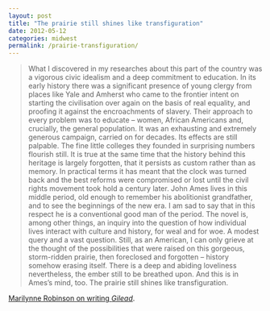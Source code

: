 ```yaml
---
layout: post 
title: "The prairie still shines like transfiguration"
date: 2012-05-12
categories: midwest
permalink: /prairie-transfiguration/
---
```


> What I discovered in my researches about this part of the country was a vigorous civic idealism and a deep commitment to education. In its early history there was a significant presence of young clergy from places like Yale and Amherst who came to the frontier intent on starting the civilisation over again on the basis of real equality, and proofing it against the encroachments of slavery. Their approach to every problem was to educate – women, African Americans and, crucially, the general population. It was an exhausting and extremely generous campaign, carried on for decades. Its effects are still palpable. The fine little colleges they founded in surprising numbers flourish still. It is true at the same time that the history behind this heritage is largely forgotten, that it persists as custom rather than as memory. In practical terms it has meant that the clock was turned back and the best reforms were compromised or lost until the civil rights movement took hold a century later. John Ames lives in this middle period, old enough to remember his abolitionist grandfather, and to see the beginnings of the new era. I am sad to say that in this respect he is a conventional good man of the period. The novel is, among other things, an inquiry into the question of how individual lives interact with culture and history, for weal and for woe. A modest query and a vast question. Still, as an American, I can only grieve at the thought of the possibilities that were raised on this gorgeous, storm-ridden prairie, then foreclosed and forgotten – history somehow erasing itself. There is a deep and abiding loveliness nevertheless, the ember still to be breathed upon. And this is in Ames’s mind, too. The prairie still shines like transfiguration.

[Marilynne Robinson on writing *Gilead*](http://www.guardian.co.uk/books/2012/may/11/guardian-bookclub-gilead-marilynne-robinson).
